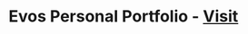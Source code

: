 <h1>Evos Personal Portfolio - <a href="https://hm-azijul.github.io/evos-practice/" target="_blank">Visit</a></h1>
